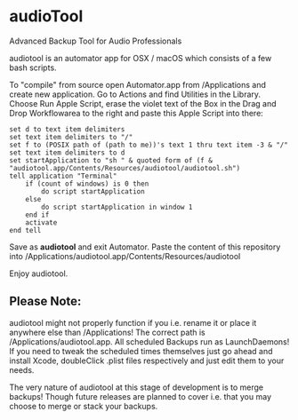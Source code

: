 # audioTool
Advanced Backup Tool for Audio Professionals 

audiotool is an automator app for OSX / macOS which consists of a few bash scripts. 

To "compile" from source open Automator.app from /Applications and create new application. Go to Actions and find Utilities in the Library. Choose Run Apple Script, erase the violet text of the Box in the Drag and Drop Workflowarea to the right and paste this Apple Script into there:

```
set d to text item delimiters
set text item delimiters to "/"
set f to (POSIX path of (path to me))'s text 1 thru text item -3 & "/"
set text item delimiters to d
set startApplication to "sh " & quoted form of (f & "audiotool.app/Contents/Resources/audiotool/audiotool.sh")
tell application "Terminal"
	if (count of windows) is 0 then
		do script startApplication
	else
		do script startApplication in window 1
	end if
	activate
end tell
```

Save as **audiotool** and exit Automator. 
Paste the content of this repository into /Applications/audiotool.app/Contents/Resources/audiotool

Enjoy audiotool. 

## Please Note:
audiotool might not properly function if you i.e. rename it or place it anywhere else than /Applications! The correct path is /Applications/audiotool.app. 
All scheduled Backups run as LaunchDaemons! If you need to tweak the scheduled times themselves just go ahead and install Xcode, doubleClick .plist files respectively and just edit them to your needs. 

The very nature of audiotool at this stage of development is to merge backups! 
Though future releases are planned to cover i.e. that you may choose to merge or stack your backups. 
